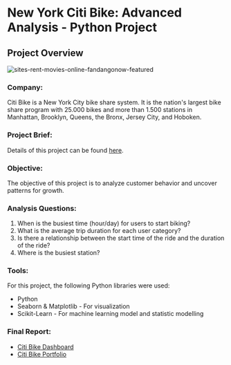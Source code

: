 # New York Citi Bike: Advanced Analysis - Python Project
## **Project Overview**

![sites-rent-movies-online-fandangonow-featured](https://www.google.com/url?sa=i&url=https%3A%2F%2Ftowardsdatascience.com%2Ftracking-nyc-citi-bike-real-time-utilization-using-kafka-streams-1c0ea9e24e79&psig=AOvVaw1j5HZqK3RMn3pnf7Mesakn&ust=1714154537417000&source=images&cd=vfe&opi=89978449&ved=0CBIQjRxqFwoTCIismbT53YUDFQAAAAAdAAAAABAF)


### **Company:**<br>
Citi Bike is a New York City bike share system. It is the nation's largest bike share program with 25.000 bikes and more than 1.500 stations in Manhattan, Brooklyn, Queens, the Bronx, Jersey City, and Hoboken.

### **Project Brief:**<br>
Details of this project can be found [here](https://drive.google.com/file/d/14SaHzdoP2J7gQkHCpVauhnbXB_2H5RzR/view?usp=sharing).

### **Objective:**<br>
The objective of this project is to analyze customer behavior and uncover patterns for growth.

### **Analysis Questions:**<br>
1. When is the busiest time (hour/day) for users to start biking? 
2. What is the average trip duration for each user category?    
3. Is there a relationship between the start time of the ride and the duration of the ride?
4. Where is the busiest station?

### **Tools:**<br>
For this project, the following Python libraries were used:
- Python
- Seaborn & Matplotlib - For visualization
- Scikit-Learn - For machine learning model and statistic modelling

### **Final Report:**<br>
- [Citi Bike Dashboard](https://public.tableau.com/app/profile/natalia.violi.kristena.wijaya/viz/CitiBikeAnalysis_17140530578350/CitiBike)
- [Citi Bike Portfolio](https://nataliaviolii.github.io/DataAnalyticsPortfolio/portfolio.python.citi.html)
